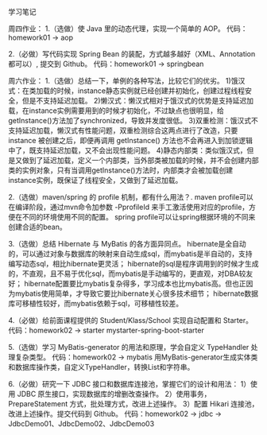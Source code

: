 学习笔记

周四作业：
1.（选做）使 Java 里的动态代理，实现一个简单的 AOP。
代码：homework01 -> aop

2.（必做）写代码实现 Spring Bean 的装配，方式越多越好（XML、Annotation 都可以）, 提交到 Github。
代码：homework01 -> springbean


周六作业：
1.（选做）总结一下，单例的各种写法，比较它们的优劣。
1)饿汉式：在类加载的时候，instance静态实例就已经创建并初始化，创建过程线程安全，但是不支持延迟加载。
2)懒汉式：懒汉式相对于饿汉式的优势是支持延迟加载，在instance实例需要用到的时候才初始化，不过缺点也很明显，给getInstance()方法加了synchronized，导致并发度很低。
3)双重检测：饿汉式不支持延迟加载，懒汉式有性能问题，双重检测综合这两点进行了改造，只要 instance 被创建之后，即便再调用 getInstance() 方法也不会再进入到加锁逻辑中了，既支持延迟加载，又不会出现性能问题。
4)静态内部类：类似饿汉式，但是又做到了延迟加载，定义一个内部类，当外部类被加载的时候，并不会创建内部类的实例对象，只有当调用getInstance()方法时，内部类才会被加载创建instance实例，既保证了线程安全，又做到了延迟加载。

2.（选做）maven/spring 的 profile 机制，都有什么用法？.
maven profile可以在编译阶段，通过mvn命令加参数 -PprofileId 来手工激活使用对应的profile，方便在不同的环境使用不同的配置。
spring profile可以让spring根据环境的不同来创建合适的bean。

3.（选做）总结 Hibernate 与 MyBatis 的各方面异同点。
hibernate是全自动的，可以通过对象与数据库的映射来自动生成sql，而mybatis是半自动的，支持编写动态sql，相比hibernate更灵活；
hibernate的sql是程序调用到的时候才生成的，不直观，且不易于优化sql，而mybatis是手动编写的，更直观，对DBA较友好；
hibernate配置要比mybatis复杂得多，学习成本也比mybatis高。但也正因为mybatis使用简单，才导致它要比hibernate关心很多技术细节；
hibernate数据库可移植性较好，而mybatis依赖于sql，可移植性较差。

4.（必做）给前面课程提供的 Student/Klass/School 实现自动配置和 Starter。
代码：homework02 -> starter
      mystarter-spring-boot-starter
      
5.（选做）学习 MyBatis-generator 的用法和原理，学会自定义 TypeHandler 处理复杂类型。
代码：homework02 -> mybatis
用MyBatis-generator生成实体类和数据库操作类，自定义TypeHandler，转换List和字符串。

6.（必做）研究一下 JDBC 接口和数据库连接池，掌握它们的设计和用法：
1）使用 JDBC 原生接口，实现数据库的增删改查操作。
2）使用事务，PrepareStatement 方式，批处理方式，改进上述操作。
3）配置 Hikari 连接池，改进上述操作。提交代码到 Github。
代码：homework02 -> jdbc -> JdbcDemo01、JdbcDemo02、JdbcDemo03

